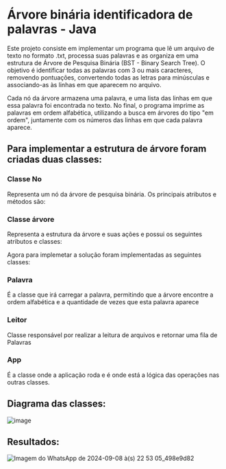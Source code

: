 # Árvore binária identificadora de palavras - Java
Este projeto consiste em implementar um programa que lê um arquivo de texto no formato .txt, processa suas palavras e as organiza em uma estrutura de Árvore de Pesquisa Binária (BST - Binary Search Tree). O objetivo é identificar todas as palavras com 3 ou mais caracteres, removendo pontuações, convertendo todas as letras para minúsculas e associando-as às linhas em que aparecem no arquivo.

Cada nó da árvore armazena uma palavra, e uma lista das linhas em que essa palavra foi encontrada no texto. No final, o programa imprime as palavras em ordem alfabética, utilizando a busca em árvores do tipo "em ordem", juntamente com os números das linhas em que cada palavra aparece.

## Para implementar a estrutura de árvore foram criadas duas classes:
### Classe No
Representa um nó da árvore de pesquisa binária. Os principais atributos e métodos são:

### Classe árvore
Representa a estrutura da árvore e suas ações e possui os seguintes atributos e classes:

Agora para implemetar a solução foram implementadas as seguintes classes:
### Palavra
É a classe que irá carregar a palavra, permitindo que a árvore encontre a ordem alfabética e a quantidade de vezes que esta palavra aparece
### Leitor
Classe responsável por realizar a leitura de arquivos e retornar uma fila de Palavras
### App
É a classe onde a aplicação roda e é onde está a lógica das operações nas outras classes.

## Diagrama das classes:
![image](https://github.com/user-attachments/assets/ad90a00f-4dfe-48af-8b3b-a329b292c412)

## Resultados:
![Imagem do WhatsApp de 2024-09-08 à(s) 22 53 05_498e9d82](https://github.com/user-attachments/assets/82616694-81c0-42ed-8034-245637aaabef)

